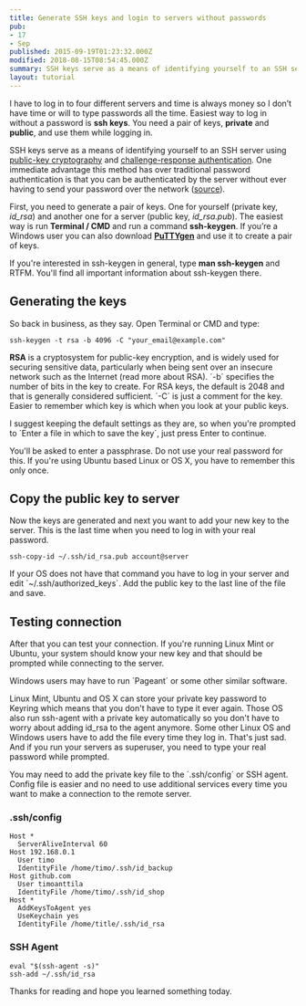 ```yaml
---
title: Generate SSH keys and login to servers without passwords
pub:
- 17
- Sep
published: 2015-09-19T01:23:32.000Z
modified: 2018-08-15T08:54:45.000Z
summary: SSH keys serve as a means of identifying yourself to an SSH server using public-key cryptography and challenge-response authentication.
layout: tutorial
---
```


I have to log in to four different servers and time is always money so I don’t have time or will to type passwords all the time. Easiest way to log in without a password is **ssh keys**. You need a pair of keys, **private** and **public**, and use them while logging in.

SSH keys serve as a means of identifying yourself to an SSH server using <a href="https://en.wikipedia.org/wiki/Public-key_cryptography" rel="noopener" target="_blank">public-key cryptography</a> and <a href="https://en.wikipedia.org/wiki/Challenge-response_authentication" rel="noopener" target="_blank">challenge-response authentication</a>. One immediate advantage this method has over traditional password authentication is that you can be authenticated by the server without ever having to send your password over the network (<a href="https://wiki.archlinux.org/index.php/SSH_keys" rel="noopener" target="_blank" title="SSH keys">source</a>).

First, you need to generate a pair of keys. One for yourself (private key, *id_rsa*) and another one for a server (public key, *id_rsa.pub*). The easiest way is run **Terminal / CMD** and run a command **ssh-keygen**. If you’re a Windows user you can also download **<a href="http://www.chiark.greenend.org.uk/~sgtatham/putty/download.html" rel="noopener" target="_blank">PuTTYgen</a>** and use it to create a pair of keys.

If you're interested in ssh-keygen in general, type **man ssh-keygen** and RTFM. You'll find all important information about ssh-keygen there.

## Generating the keys

So back in business, as they say. Open Terminal or CMD and type:

```SSH
ssh-keygen -t rsa -b 4096 -C "your_email@example.com"
```

**RSA** is a cryptosystem for public-key encryption, and is widely used for securing sensitive data, particularly when being sent over an insecure network such as the Internet (read more about RSA). ´-b´ specifies the number of bits in the key to create. For RSA keys, the default is 2048 and that is generally considered sufficient. ´-C´ is just a comment for the key. Easier to remember which key is which when you look at your public keys.

I suggest keeping the default settings as they are, so when you're prompted to ´Enter a file in which to save the key´, just press Enter to continue.

You'll be asked to enter a passphrase. Do not use your real password for this. If you're using Ubuntu based Linux or OS X, you have to remember this only once.

## Copy the public key to server

Now the keys are generated and next you want to add your new key to the server. This is the last time when you need to log in with your real password.

```Shell
ssh-copy-id ~/.ssh/id_rsa.pub account@server
```

If your OS does not have that command you have to log in your server and edit ´~/.ssh/authorized_keys´. Add the public key to the last line of the file and save.

## Testing connection

After that you can test your connection. If you're running Linux Mint or Ubuntu, your system should know your new key and that should be prompted while connecting to the server.

Windows users may have to run ´Pageant´ or some other similar software.

Linux Mint, Ubuntu and OS X can store your private key password to Keyring which means that you don't have to type it ever again. Those OS also run ssh-agent with a private key automatically so you don't have to worry about adding id_rsa to the agent anymore. Some other Linux OS and Windows users have to add the file every time they log in. That's just sad. And if you run your servers as superuser, you need to type your real password while prompted.

You may need to add the private key file to the ´.ssh/config´ or SSH agent. Config file is easier and no need to use additional services every time you want to make a connection to the remote server.

### .ssh/config

```SSH
Host *
  ServerAliveInterval 60
Host 192.168.0.1
  User timo
  IdentityFile /home/timo/.ssh/id_backup
Host github.com
  User timoanttila
  IdentityFile /home/timo/.ssh/id_shop
Host *
  AddKeysToAgent yes
  UseKeychain yes
  IdentityFile /home/title/.ssh/id_rsa
```

### SSH Agent

```Shell
eval "$(ssh-agent -s)"
ssh-add ~/.ssh/id_rsa
```

Thanks for reading and hope you learned something today.